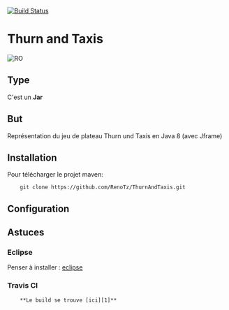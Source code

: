 [![Build Status](https://travis-ci.org/RenoTz/ThurnAndTaxis.svg?branch=master)](https://travis-ci.org/RenoTz/ThurnAndTaxis)

# Thurn and Taxis
![RO](http://www.holyromanempireassociation.com/image/117788504_scaled_128x128.png)

## Type ##
C'est un **Jar**

## But ##
Représentation du jeu de plateau Thurn und Taxis en Java 8 (avec Jframe)

## Installation ##
  Pour télécharger le projet maven:
  
```code
    git clone https://github.com/RenoTz/ThurnAndTaxis.git
```

## Configuration ##

## Astuces ##

### Eclipse ###
Penser à installer : [eclipse](http://www.eclipse.org/downloads/?)

### Travis CI ###

```code
    **Le build se trouve [ici][1]**
```

[1]: https://travis-ci.org/RenoTz/ThurnAndTaxis

